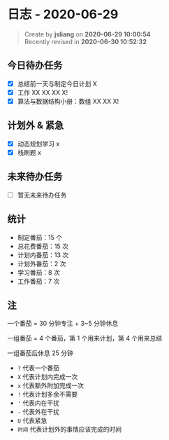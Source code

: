 日志 - 2020-06-29
===

> Create by **jsliang** on **2020-06-29 10:00:54**  
> Recently revised in **2020-06-30 10:52:32**  

## 今日待办任务

* [x] 总结前一天与制定今日计划 X
* [x] 工作 XX XX XX X!
* [x] 算法与数据结构小册：数组 XX XX X!

## 计划外 & 紧急

* [x] 动态规划学习 x
* [x] 栈刷题 x

## 未来待办任务

* [ ] 暂无未来待办任务

## 统计

* 制定番茄：15 个
* 总花费番茄：15 次
* 计划内番茄：13 次
* 计划外番茄：2 次
* 学习番茄：8 次
* 工作番茄：7 次

## 注

一个番茄 = 30 分钟专注 + 3~5 分钟休息

一组番茄 = 4 个番茄，第 1 个用来计划，第 4 个用来总结

一组番茄后休息 25 分钟

* `?` 代表一个番茄
* `X` 代表计划内完成一次
* `x` 代表额外附加完成一次
* `!` 代表计划多余不需要
* `'` 代表内在干扰
* `-` 代表外在干扰
* `U` 代表紧急
* `时间` 代表计划外的事情应该完成的时间
